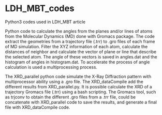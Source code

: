 # LDH_MBT_codes

Python3 codes used in LDH_MBT article

Python code to calculate the angles from the planes and/or lines of atoms from the Molecular Dynamics (MD) done with Gromacs package. The code extract the geometries from a trajectory file (.trr) to .gro files of each frame of MD simulation. Filter the XYZ information of each atom, calculate the distances of neighbor and calculate the vector of plane or line that describe the selected atom. The angle of these vectors is saved in angles.dat and the histogram of angles in histogram.dat. To accelerate the process of angle calculation is used a multiprocessing process.

The XRD_parallel python code simulate the X-Ray Diffraction pattern with multiprocessor ability using a .gro file. The XRD_dataCompile add the different results from XRD_parallel.py. It is possible calculate the XRD of a trajectory Gromacs file (.trr) using a bash scripting. The Gromacs tool, such as trjconv to obtain the different .gro files from a .trr file, could be concatenate with XRD_parallel code to save the results, and generate a final file with XRD_dataCompile code.
